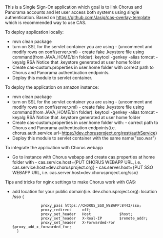 This is a Single Sign-On application which goal is to link Chorus and Panorama accounts and let user access both systems using single authentication.
Based on https://github.com/Jasig/cas-overlay-template which is recommended way to use CAS.

To deploy application locally:
- mvn clean package
- turn on SSL for the servlet container you are using
        - (uncomment and modify rows on conf/server.xml)
            <Connector SSLEnabled="true" acceptCount="100" clientAuth="false"
                           disableUploadTimeout="true" enableLookups="false" maxThreads="150"
                           port="8443" keystoreFile="c:\Users\andrii.loboda\.keystore" keystorePass="password"
                           protocol="org.apache.coyote.http11.Http11Protocol" scheme="https"
                           secure="true" sslProtocol="TLS" />
        - create fake .keystore file using command(from JAVA_HOME/bin folder):
            keytool -genkey -alias tomcat -keyalg RSA
            Notice that .keystore generated at user home folder
- Create cas-custom.properties in user.home folder with correct path to Chorus and Panorama authentication endpoints.
- Deploy this module to servlet container.

To deploy the application on amazon instance:
- mvn clean package
- turn on SSL for the servlet container you are using
        - (uncomment and modify rows on conf/server.xml)
            <Connector SSLEnabled="true" acceptCount="100" clientAuth="false"
                           disableUploadTimeout="true" enableLookups="false" maxThreads="150"
                           port="8443" keystoreFile="c:\Users\andrii.loboda\.keystore" keystorePass="password"
                           protocol="org.apache.coyote.http11.Http11Protocol" scheme="https"
                           secure="true" sslProtocol="TLS" />
        - create fake .keystore file using command(from JAVA_HOME/bin folder):
            keytool -genkey -alias tomcat -keyalg RSA
            Notice that .keystore generated at user home folder
- Create cas-custom.properties in user.home folder with:
        - correct path to Chorus and Panorama authentication endpoints(i.e. chorus.auth.service.url=https://dev.chorusproject.org/rest/authService)
- Deploy this module to servlet container with the same name("sso.war")

To integrate the application with Chorus webapp
- Go to instance with Chorus webapp and create cas.properties at home folder with
        - cas.service.host={PUT CHORUS WEBAPP URL, i.e. cas.service.host=dev.chorusproject.org}
        - cas.server.host={PUT SSO WEBAPP URL, i.e. cas.server.host=dev.chorusproject.org/sso}

Tips and tricks for nginx settings to make Chorus work with CAS:
- add location for your public domain(i.e. dev.chorusproject.org):
     location /sso {

                   proxy_pass https://CHORUS_SSO_WEBAPP:8443/sso;
                   proxy_redirect     off;
                   proxy_set_header   Host             $host;
                   proxy_set_header   X-Real-IP        $remote_addr;
                   proxy_set_header   X-Forwarded-For  $proxy_add_x_forwarded_for;
        }
